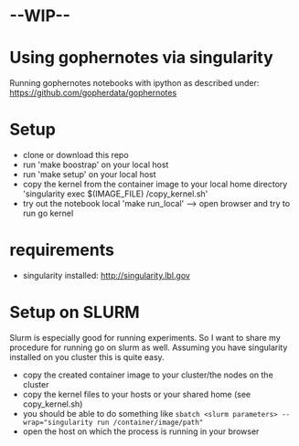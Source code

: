 # --WIP--

# Using gophernotes via singularity

Running gophernotes notebooks with ipython as described under: https://github.com/gopherdata/gophernotes

# Setup

- clone or download this repo
- run 'make boostrap' on your local host
- run 'make setup' on your local host
- copy the kernel from the container image to your local home directory 'singularity exec $(IMAGE_FILE) /copy_kernel.sh'
- try out the notebook local 'make run_local' --> open browser and try to run go kernel

# requirements

- singularity installed: http://singularity.lbl.gov

# Setup on SLURM
Slurm is especially good for running experiments. So I want to share my procedure for running go on slurm as well.
Assuming you have singularity installed on you cluster this is quite easy.

- copy the created container image to your cluster/the nodes on the cluster
- copy the kernel files to your hosts or your shared home (see copy_kernel.sh)
- you should be able to do something like `sbatch <slurm parameters> --wrap="singularity run /container/image/path"`
- open the host on which the process is running in your browser
